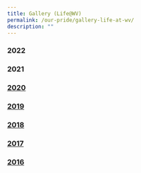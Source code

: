 ```yaml
---
title: Gallery (Life@WV)
permalink: /our-pride/gallery-life-at-wv/
description: ""
---
```

### 2022

### 2021

### [2020](/our-pride/gallery-life-at-wv/2020/)

### [2019](/our-pride/gallery-life-at-wv/2019/)

### [2018](/our-pride/gallery-life-at-wv/2018/)

### [2017](/our-pride/gallery-life-at-wv/2017/)

### [2016](/our-pride/gallery-life-at-wv/2016/chinese-new-year-celebrations/)